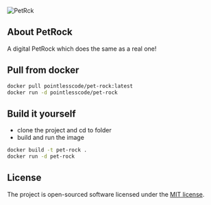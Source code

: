 ![PetRck](https://github.com/pointless-code/pet-rock/assets/18129171/24775ce9-e4d4-45b0-b1c4-fb5d023679d9)

## About PetRock

A digital PetRock which does the same as a real one!

## Pull from docker

```bash
docker pull pointlesscode/pet-rock:latest
docker run -d pointlesscode/pet-rock
```

## Build it yourself
- clone the project and cd to folder
- build and run the image
```bash
docker build -t pet-rock .
docker run -d pet-rock
```

## License

The project is open-sourced software licensed under the [MIT license](https://opensource.org/licenses/MIT).
